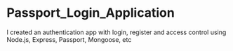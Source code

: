 # Passport_Login_Application
I created an authentication app with login, register and access control using Node.js, Express, Passport, Mongoose, etc
